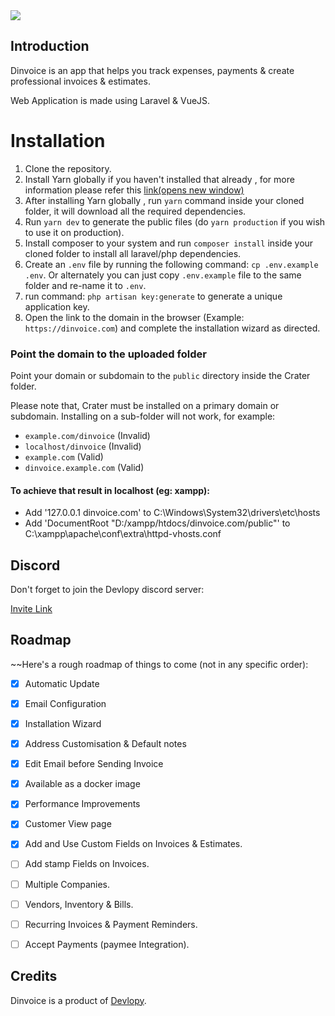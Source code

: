 
<img  src="https://website.devlopy.tn/assets/images/black-logo.png">

  

## Introduction

  

Dinvoice is an app that helps you track expenses, payments & create professional invoices & estimates.

  

Web Application is made using Laravel & VueJS.

  

# Installation
1.  Clone the repository.
2.  Install Yarn globally if you haven't installed that already , for more information please refer this  [link(opens new window)](https://classic.yarnpkg.com/en/docs/install)
3.  After installing Yarn globally , run  `yarn`  command inside your cloned folder, it will download all the required dependencies.
4.  Run  `yarn dev`  to generate the public files (do  `yarn production`  if you wish to use it on production).
5.  Install composer to your system and run  `composer install`  inside your cloned folder to install all laravel/php dependencies.
6.  Create an  `.env`  file by running the following command:  `cp .env.example .env`. Or alternately you can just copy  `.env.example`  file to the same folder and re-name it to  `.env`.
7.  run command:  `php artisan key:generate`  to generate a unique application key.
8.  Open the link to the domain in the browser (Example:  `https://dinvoice.com`) and complete the installation wizard as directed.

### Point the domain to the uploaded folder
Point your domain or subdomain to the  `public`  directory inside the Crater folder.

Please note that, Crater must be installed on a primary domain or subdomain. Installing on a sub-folder will not work, for example:

-   `example.com/dinvoice`  (Invalid)
-   `localhost/dinvoice`  (Invalid)
-   `example.com`  (Valid)
-   `dinvoice.example.com`  (Valid)

#### To achieve that result in localhost (eg: xampp):
- Add  '127.0.0.1       dinvoice.com' to C:\Windows\System32\drivers\etc\hosts 
- Add  'DocumentRoot "D:/xampp/htdocs/dinvoice.com/public"' to C:\xampp\apache\conf\extra\httpd-vhosts.conf
  
  

## Discord
Don't forget to join the Devlopy discord server:

[Invite Link](https://discord.gg/ZAJ7nVFn)

  

## Roadmap

  

~~Here's a rough roadmap of things to come (not in any specific order):

  

-  [x] Automatic Update

-  [x] Email Configuration

-  [x] Installation Wizard

-  [x] Address Customisation & Default notes

-  [x] Edit Email before Sending Invoice

-  [x] Available as a docker image

-  [x] Performance Improvements

-  [x] Customer View page

-  [x] Add and Use Custom Fields on Invoices & Estimates.

- [ ] Add stamp Fields on Invoices.

- [ ] Multiple Companies.

- [ ] Vendors, Inventory & Bills.

- [ ] Recurring Invoices & Payment Reminders.

- [ ] Accept Payments (paymee Integration).

  

## Credits

  

Dinvoice is a product of [Devlopy](https://devlopy.tn).